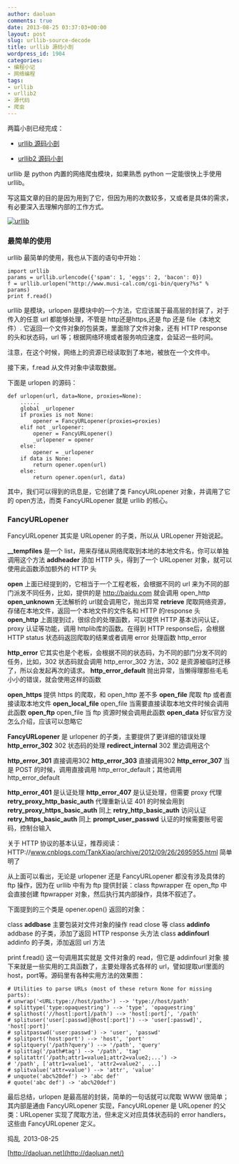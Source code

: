 ```yaml
---
author: daoluan
comments: true
date: 2013-08-25 03:37:03+00:00
layout: post
slug: urllib-source-decode
title: urllib 源码小剖
wordpress_id: 1904
categories:
- 编程小记
- 网络编程
tags:
- urllib
- urllib2
- 源代码
- 爬虫
---
```


两篇小剖已经完成：



	
  * [urllib 源码小剖](http://daoluan.net/blog/urllib-source-decode/)

	
  * [urllib2 源码小剖](http://daoluan.net/blog/urllib2-source-decode/)


urllib 是 python 内置的网络爬虫模块，如果熟悉 python 一定能很快上手使用 urllib。

写这篇文章的目的是因为用到了它，但因为用的次数较多，又或者是具体的需求，有必要深入去理解内部的工作方式。

[![urllib](http://md.daoluan.net/images/2013/08/urllib.gif)](http://md.daoluan.net/images/2013/08/urllib.gif)


### 最简单的使用


urllib 最简单的使用，我也从下面的语句中开始：

    
    import urllib
    params = urllib.urlencode({'spam': 1, 'eggs': 2, 'bacon': 0})
    f = urllib.urlopen("http://www.musi-cal.com/cgi-bin/query?%s" % params)
    print f.read()


urllib 是模块，urlopen 是模块中的一个方法，它应该属于最高层的封装了，对于传入的任意 url 都能够处理，不管是 http还是https,还是 ftp 还是 file（本地文件）.
它返回一个文件对象的包装类，里面除了文件对象，还有 HTTP response 的头和状态码，url 等；根据网络环境或者服务响应速度，会延迟一些时间。

注意，在这个时候，网络上的资源已经读取到了本地，被放在一个文件中。

接下来，f.read 从文件对象中读取数据。

下面是 urlopen 的源码：

    
    def urlopen(url, data=None, proxies=None):
    	......
        global _urlopener
        if proxies is not None:
            opener = FancyURLopener(proxies=proxies)
        elif not _urlopener:
            opener = FancyURLopener()
            _urlopener = opener
        else:
            opener = _urlopener
        if data is None:
            return opener.open(url)
        else:
            return opener.open(url, data)


其中，我们可以得到的讯息是，它创建了类 FancyURLopener 对象，并调用了它的 open方法，而类 FancyURLopener 就是 urllib 的核心。


### FancyURLopener


FancyURLopener 其实是 URLopener 的子类，所以从 URLopener 开始说起。

**__tempfiles** 是一个 list，用来存储从网络爬取到本地的本地文件名，你可以单独调用这个方法
**addheader** 添加 HTTP 头，得到了一个 URLopener 对象，就可以使用此函数添加额外的 HTTP 头

**open** 上面已经提到的，它相当于一个工程老板，会根据不同的 url 来为不同的部门派发不同任务，比如，提供的是 http://baidu.com 就会调用 open_http
**open_unknown** 无法解析的 url就会调用它，抛出异常
**retrieve** 爬取网络资源，存储在本地文件，返回一个本地文件的文件名和 HTTP 的response 头
**open_http** 上面提到过，很综合的处理函数，可以提供 HTTP 基本访问认证，proxy 认证等功能，调用 httplib库的函数。在得到 HTTP response后，会根据 HTTP status 状态码返回爬取的结果或者调用 error 处理函数 http_error

**http_error** 它其实也是个老板，会根据不同的状态码，为不同的部门分发不同的任务，比如，302 状态码就会调用 http_error_302 方法，302 是资源被临时迁移了，所以会发起再次的请求。
**http_error_default** 抛出异常，当懒得理那些毛毛小小的错误，就会使用这样的函数

**open_https** 提供 https 的爬取，和 open_http 差不多
**open_file** 爬取 ftp 或者直接读取本地文件
**open_local_file** open_file 当需要直接读取本地文件时候会调用此函数
**open_ftp** open_file 当 ftp 资源时候会调用此函数
**open_data** 好似官方没怎么介绍，应该可以忽略它

**FancyURLopener** 是 urlopener 的子类，主要提供了更详细的错误处理
**http_error_302** 302 状态码的处理
**redirect_internal** 302 里边调用这个

**http_error_301** 直接调用302
**http_error_303** 直接调用302
**http_error_307** 当是 POST 的时候，调用直接调用 http_error_default；其他调用 http_error_default

**http_error_401** 是认证处理
**http_error_407** 是认证处理，但需要 proxy 代理
**retry_proxy_http_basic_auth** 代理重新认证 401 的时候会用到
**retry_proxy_https_basic_auth** 同上
**retry_http_basic_auth** 访问认证
**retry_https_basic_auth** 同上
**prompt_user_passwd** 认证的时候需要账号密码，控制台输入

关于 HTTP 协议的基本认证，推荐阅读：HTTP://www.cnblogs.com/TankXiao/archive/2012/09/26/2695955.html 简单明了

从上面可以看出，无论是 urlopener 还是 FancyURLopener 都没有涉及具体的 ftp 操作，因为在 urllib 中有为 ftp 提供封装：class ftpwrapper 在 open_ftp 中会直接创建 ftpwrapper 对象，然后执行其内部操作，具体不叙述了。

下面提到的三个类是 opener.open() 返回的对象：

class **addbase** 主要包装对文件对象的操作 read close 等
class **addinfo** addbase 的子类，添加了返回 HTTP response 头方法
class **addinfourl** addinfo 的子类，添加返回 url 方法

print f.read() 这一句调用其实就是 文件对象的 read，但它是 addinfourl 对象
接下来就是一些实用的工具函数了，主要处理各式各样的 url，譬如提取url里面的 host，port等。源码里有各种实用方法的效果图：

    
    # Utilities to parse URLs (most of these return None for missing parts):
    # unwrap('<URL:type://host/path>') --> 'type://host/path'
    # splittype('type:opaquestring') --> 'type', 'opaquestring'
    # splithost('//host[:port]/path') --> 'host[:port]', '/path'
    # splituser('user[:passwd]@host[:port]') --> 'user[:passwd]', 'host[:port]'
    # splitpasswd('user:passwd') -> 'user', 'passwd'
    # splitport('host:port') --> 'host', 'port'
    # splitquery('/path?query') --> '/path', 'query'
    # splittag('/path#tag') --> '/path', 'tag'
    # splitattr('/path;attr1=value1;attr2=value2;...') ->
    # '/path', ['attr1=value1', 'attr2=value2', ...]
    # splitvalue('attr=value') --> 'attr', 'value'
    # unquote('abc%20def') -> 'abc def'
    # quote('abc def') -> 'abc%20def')


最后总结，urlopen 是最高层的封装，简单的一句话就可以爬取 WWW 很简单；其内部是通由 FancyURLopener 实现，FancyURLopener 是 URLopener 的父类：URLopener 实现了爬取方法，但未定义对应具体状态码的 error handlers，这些由 FancyURLopener 定义。

捣乱  2013-08-25

[http://daoluan.net](http://daoluan.net/)
